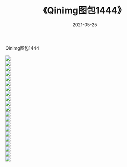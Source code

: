 ﻿---
layout: post
title:  《Qinimg图包1444》
date:   2021-05-25
img: http://imgx.orgx.ga/Qinimg图包/Qinimg图包1444/000.jpg
categories: [美女, 清纯, 唯美]
---

Qinimg图包1444

 ![](http://imgx.orgx.ga/Qinimg图包/Qinimg图包1444/001.jpg) <br>![](http://imgx.orgx.ga/Qinimg图包/Qinimg图包1444/002.jpg) <br>![](http://imgx.orgx.ga/Qinimg图包/Qinimg图包1444/003.jpg) <br>![](http://imgx.orgx.ga/Qinimg图包/Qinimg图包1444/004.jpg) <br>![](http://imgx.orgx.ga/Qinimg图包/Qinimg图包1444/005.jpg) <br>![](http://imgx.orgx.ga/Qinimg图包/Qinimg图包1444/006.jpg) <br>![](http://imgx.orgx.ga/Qinimg图包/Qinimg图包1444/007.jpg) <br>![](http://imgx.orgx.ga/Qinimg图包/Qinimg图包1444/008.jpg) <br>![](http://imgx.orgx.ga/Qinimg图包/Qinimg图包1444/009.jpg) <br>![](http://imgx.orgx.ga/Qinimg图包/Qinimg图包1444/010.jpg) <br>![](http://imgx.orgx.ga/Qinimg图包/Qinimg图包1444/011.jpg) <br>![](http://imgx.orgx.ga/Qinimg图包/Qinimg图包1444/012.jpg) <br>![](http://imgx.orgx.ga/Qinimg图包/Qinimg图包1444/013.jpg) <br>![](http://imgx.orgx.ga/Qinimg图包/Qinimg图包1444/014.jpg) <br>![](http://imgx.orgx.ga/Qinimg图包/Qinimg图包1444/015.jpg) <br>![](http://imgx.orgx.ga/Qinimg图包/Qinimg图包1444/016.jpg) <br>![](http://imgx.orgx.ga/Qinimg图包/Qinimg图包1444/017.jpg) <br>![](http://imgx.orgx.ga/Qinimg图包/Qinimg图包1444/018.jpg) <br>![](http://imgx.orgx.ga/Qinimg图包/Qinimg图包1444/019.jpg) <br>![](http://imgx.orgx.ga/Qinimg图包/Qinimg图包1444/020.jpg) <br>![](http://imgx.orgx.ga/Qinimg图包/Qinimg图包1444/021.jpg) <br>